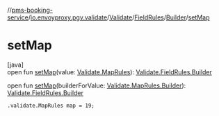 //[pms-booking-service](../../../../../index.md)/[io.envoyproxy.pgv.validate](../../../index.md)/[Validate](../../index.md)/[FieldRules](../index.md)/[Builder](index.md)/[setMap](set-map.md)

# setMap

[java]\
open fun [setMap](set-map.md)(value: [Validate.MapRules](../../-map-rules/index.md)): [Validate.FieldRules.Builder](index.md)

open fun [setMap](set-map.md)(builderForValue: [Validate.MapRules.Builder](../../-map-rules/-builder/index.md)): [Validate.FieldRules.Builder](index.md)

`.validate.MapRules map = 19;`